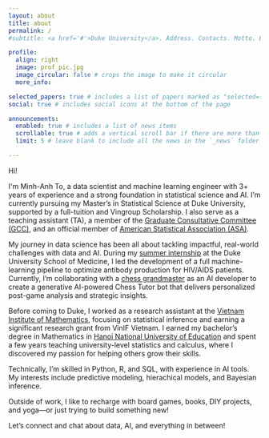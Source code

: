 ```yaml
---
layout: about
title: about
permalink: /
#subtitle: <a href='#'>Duke University</a>. Address. Contacts. Motto. Etc.

profile:
  align: right
  image: prof_pic.jpg
  image_circular: false # crops the image to make it circular
  more_info: 

selected_papers: true # includes a list of papers marked as "selected={true}"
social: true # includes social icons at the bottom of the page

announcements:
  enabled: true # includes a list of news items
  scrollable: true # adds a vertical scroll bar if there are more than 3 news items
  limit: 5 # leave blank to include all the news in the `_news` folder

---
```


<!-- My name is Minh Anh To and I'm a Master's in Statistics student at Duke.

Write your biography here. Tell the world about yourself. Link to your favorite [subreddit](http://reddit.com). You can put a picture in, too. The code is already in, just name your picture `prof_pic.jpg` and put it in the `img/` folder.

Put your address / P.O. box / other info right below your picture. You can also disable any of these elements by editing `profile` property of the YAML header of your `_pages/about.md`. Edit `_bibliography/papers.bib` and Jekyll will render your [publications page](/al-folio/publications/) automatically.

Link to your social media connections, too. This theme is set up to use [Font Awesome icons](https://fontawesome.com/) and [Academicons](https://jpswalsh.github.io/academicons/), like the ones below. Add your Facebook, Twitter, LinkedIn, Google Scholar, or just disable all of them.  -->

Hi! 

I'm Minh-Anh To, a data scientist and machine learning engineer with 3+ years of experience and a strong foundation in statistical science and AI. I’m currently pursuing my Master’s in Statistical Science at Duke University, supported by a full-tuition and Vingroup Scholarship.  I also serve as a teaching assistant (TA), a member of the [Graduate Consultative Committee (GCC)](https://stat.duke.edu/ms/student-governance), and an official member of [American Statistical Association (ASA)](https://www.amstat.org/).

My journey in data science has been all about tackling impactful, real-world challenges with data and AI. During my [summer internship](https://cfar.duke.edu/front-page/2024-quan-methods-summer-intern-profiles) at the Duke University School of Medicine, I led the development of a full machine-learning pipeline to optimize antibody production for HIV/AIDS patients. Currently, I’m collaborating with a [chess grandmaster](https://chessmind.ai/) as an AI developer to create a generative AI-powered Chess Tutor bot that delivers personalized post-game analysis and strategic insights.

Before coming to Duke, I worked as a research assistant at the [Vietnam Institute of Mathematics](http://math.ac.vn/en/trang-chu/gioi-thieu-vien-toan.html), focusing on statistical inference and earning a significant research grant from VinIF Vietnam. I earned my bachelor’s degree in Mathematics in [Hanoi National University of Education](https://english.hnue.edu.vn/) and spent a few years teaching university-level statistics and calculus, where I discovered my passion for helping others grow their skills.

Technically, I’m skilled in Python, R, and SQL, with experience in AI tools. My interests include predictive modeling, hierachical models, and Bayesian inference.

Outside of work, I like to recharge with board games, books, DIY projects, and yoga—or just trying to build something new!

Let’s connect and chat about data, AI, and everything in between!